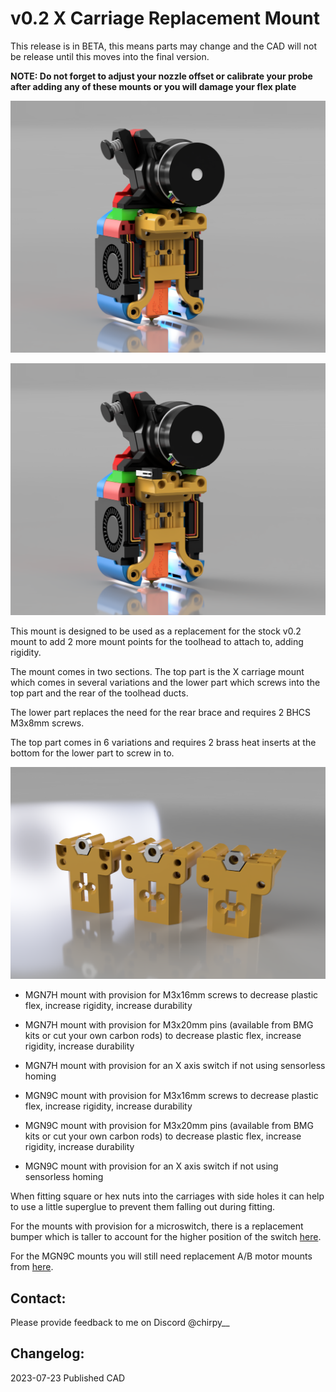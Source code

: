 # v0.2 X Carriage Replacement Mount

This release is in BETA, this means parts may change and the CAD will not be release until this moves into the final version.

**NOTE: Do not forget to adjust your nozzle offset or calibrate your probe after adding any of these mounts or you will damage your flex plate**

![](../../images/v0.png)

![](../../images/v0_switch.png)

This mount is designed to be used as a replacement for the stock v0.2 mount to add 2 more mount points for the toolhead to attach to, adding rigidity.

The mount comes in two sections. The top part is the X carriage mount which comes in several variations and the lower part which screws into the top part and the rear of the toolhead ducts.

The lower part replaces the need for the rear brace and requires 2 BHCS M3x8mm screws.

The top part comes in 6 variations and requires 2 brass heat inserts at the bottom for the lower part to screw in to.

![](../../images/v0mounts.png)

- MGN7H mount with provision for M3x16mm screws to decrease plastic flex, increase rigidity, increase durability

- MGN7H mount with provision for M3x20mm pins (available from BMG kits or cut your own carbon rods) to decrease plastic flex, increase rigidity, increase durability

- MGN7H mount with provision for an X axis switch if not using sensorless homing

- MGN9C mount with provision for M3x16mm screws to decrease plastic flex, increase rigidity, increase durability

- MGN9C mount with provision for M3x20mm pins (available from BMG kits or cut your own carbon rods) to decrease plastic flex, increase rigidity, increase durability

- MGN9C mount with provision for an X axis switch if not using sensorless homing

When fitting square or hex nuts into the carriages with side holes it can help to use a little superglue to prevent them falling out during fitting.

For the mounts with provision for a microswitch, there is a replacement bumper which is taller to account for the higher position of the switch [here](STLs/[a]_X_Endstop_Bumper_Tall.stl).

For the MGN9C mounts you will still need replacement A/B motor mounts from [here](https://github.com/ruiqimao/VoronUsers/tree/v0.2-mgn9c/printer_mods/ruiqimao/V0.2_MGN9C_X).

## Contact:

Please provide feedback to me on Discord @chirpy__

## Changelog:

2023-07-23 Published CAD
